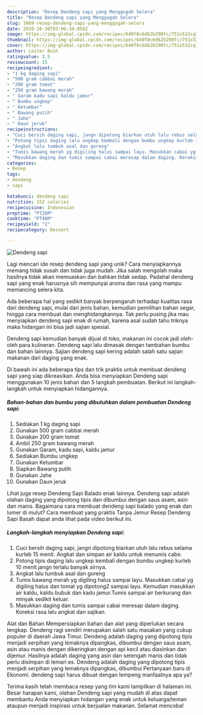 ```yaml
---
description: "Resep Dendeng sapi yang Menggugah Selera"
title: "Resep Dendeng sapi yang Menggugah Selera"
slug: 1669-resep-dendeng-sapi-yang-menggugah-selera
date: 2020-10-30T03:06:34.058Z
image: https://img-global.cpcdn.com/recipes/640f8c6d62b290fc/751x532cq70/dendeng-sapi-foto-resep-utama.jpg
thumbnail: https://img-global.cpcdn.com/recipes/640f8c6d62b290fc/751x532cq70/dendeng-sapi-foto-resep-utama.jpg
cover: https://img-global.cpcdn.com/recipes/640f8c6d62b290fc/751x532cq70/dendeng-sapi-foto-resep-utama.jpg
author: Lester Bush
ratingvalue: 3.5
reviewcount: 15
recipeingredient:
- "1 kg daging sapi"
- "500 gram cabbai merah"
- "200 gram tomat"
- "250 gram bawang merah"
- " Garam kadu sapi kaldu jamur"
- " Bumbu ungkep"
- " Ketumbar"
- " Bawang putih"
- " Jahe"
- " Daun jeruk"
recipeinstructions:
- "Cuci bersih daging sapi, jangn dipotong biarkan utuh lalu rebus selama kurleb 15 menit. Angkat dan simpan air kaldu untuk menumis cabe."
- "Potong tipis daging lalu ungkep kembali dengan bumbu ungkep kurleb 10 menit jangn terlalu banyak airnya."
- "Angkat lalu tumbuk asal dan goreng"
- "Tumis bawang merah yg digiling halus sampai layu. Masukkan cabai yg digiling halus dan tomat yg dipotong2 sampai layu. Kemudian masukkan air kaldu, kaldu bubuk dan kadu jamur.Tumis sampai air berkurang dan minyak sedikit keluar."
- "Masukkan daging dan tumis sampai cabai meresap dalam daging. Koreksi rasa lalu angkat dan sajikan."
categories:
- Resep
tags:
- dendeng
- sapi

katakunci: dendeng sapi 
nutrition: 152 calories
recipecuisine: Indonesian
preptime: "PT26M"
cooktime: "PT46M"
recipeyield: "2"
recipecategory: Dessert

---
```



![Dendeng sapi](https://img-global.cpcdn.com/recipes/640f8c6d62b290fc/751x532cq70/dendeng-sapi-foto-resep-utama.jpg)

Lagi mencari ide resep dendeng sapi yang unik? Cara menyiapkannya memang tidak susah dan tidak juga mudah. Jika salah mengolah maka hasilnya tidak akan memuaskan dan bahkan tidak sedap. Padahal dendeng sapi yang enak harusnya sih mempunyai aroma dan rasa yang mampu memancing selera kita.

Ada beberapa hal yang sedikit banyak berpengaruh terhadap kualitas rasa dari dendeng sapi, mulai dari jenis bahan, kemudian pemilihan bahan segar, hingga cara membuat dan menghidangkannya. Tak perlu pusing jika mau menyiapkan dendeng sapi enak di rumah, karena asal sudah tahu triknya maka hidangan ini bisa jadi sajian spesial.

Dendeng sapi kemudian banyak dijual di toko, makanan ini cocok jadi oleh-oleh para kulineran. Dendeng sapi lalu dimasak dengan tambahan bumbu dan bahan lainnya. Sajian dendeng sapi kering adalah salah satu sajian makanan dari daging yang enak.


Di bawah ini ada beberapa tips dan trik praktis untuk membuat dendeng sapi yang siap dikreasikan. Anda bisa menyiapkan Dendeng sapi menggunakan 10 jenis bahan dan 5 langkah pembuatan. Berikut ini langkah-langkah untuk menyiapkan hidangannya.

<!--inarticleads1-->

##### Bahan-bahan dan bumbu yang dibutuhkan dalam pembuatan Dendeng sapi:

1. Sediakan 1 kg daging sapi
1. Gunakan 500 gram cabbai merah
1. Gunakan 200 gram tomat
1. Ambil 250 gram bawang merah
1. Gunakan  Garam, kadu sapi, kaldu jamur
1. Sediakan  Bumbu ungkep
1. Gunakan  Ketumbar
1. Siapkan  Bawang putih
1. Gunakan  Jahe
1. Gunakan  Daun jeruk


Lihat juga resep Dendeng Sapi Balado enak lainnya. Dendeng sapi adalah olahan daging yang dipotong tipis dan dibumbui dengan saus asam, asin dan manis. Bagaimana cara membuat dendeng sapi balado yang enak dan lumer di mulut? Cara membuat yang praktis Tanpa Jemur Resep Dendeng Sapi Basah dapat anda lihat pada video berikut ini. 

<!--inarticleads2-->

##### Langkah-langkah menyiapkan Dendeng sapi:

1. Cuci bersih daging sapi, jangn dipotong biarkan utuh lalu rebus selama kurleb 15 menit. Angkat dan simpan air kaldu untuk menumis cabe.
1. Potong tipis daging lalu ungkep kembali dengan bumbu ungkep kurleb 10 menit jangn terlalu banyak airnya.
1. Angkat lalu tumbuk asal dan goreng
1. Tumis bawang merah yg digiling halus sampai layu. Masukkan cabai yg digiling halus dan tomat yg dipotong2 sampai layu. Kemudian masukkan air kaldu, kaldu bubuk dan kadu jamur.Tumis sampai air berkurang dan minyak sedikit keluar.
1. Masukkan daging dan tumis sampai cabai meresap dalam daging. Koreksi rasa lalu angkat dan sajikan.


Alat dan Bahan Mempersiapkan bahan dan alat yang diperlukan secara lengkap. Dendeng ragi sendiri merupakan salah satu masakan yang cukup populer di daerah Jawa Timur. Dendeng adalah daging yang dipotong tipis menjadi serpihan yang lemaknya dipangkas, dibumbui dengan saus asam, asin atau manis dengan dikeringkan dengan api kecil atau diasinkan dan dijemur. Hasilnya adalah daging yang asin dan setengah manis dan tidak perlu disimpan di lemari es. Dendeng adalah daging yang dipotong tipis menjadi serpihan yang lemaknya dipangkas, dibumbui Pertanyaan baru di Ekonomi. dendeng sapi harus dibuat dengan lempeng manfaatnya apa ya? 

Terima kasih telah membaca resep yang tim kami tampilkan di halaman ini. Besar harapan kami, olahan Dendeng sapi yang mudah di atas dapat membantu Anda menyiapkan hidangan yang enak untuk keluarga/teman ataupun menjadi inspirasi untuk berjualan makanan. Selamat mencoba!
